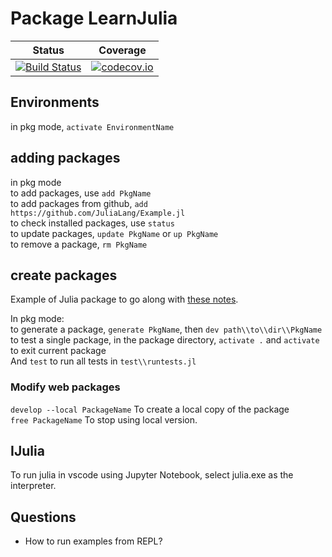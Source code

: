 # Package LearnJulia

| Status | Coverage |
| :----: | :----: |
| [![Build Status](https://travis-ci.org/tlienart/Ex.jl.svg?branch=master)](https://travis-ci.org/tlienart/Ex.jl) | [![codecov.io](http://codecov.io/github/tlienart/Ex.jl/coverage.svg?branch=master)](http://codecov.io/github/tlienart/Ex.jl?branch=master) |

## Environments
in pkg mode, `activate EnvironmentName`
## adding packages
in pkg mode \
to add packages, use `add PkgName`\
to add packages from github, `add https://github.com/JuliaLang/Example.jl`\
to check installed packages, use `status`\
to update packages, `update PkgName` or `up PkgName`\
to remove a package, `rm PkgName`



## create packages
Example of Julia package to go along with [these notes](https://tlienart.github.io/pub/julia/dev-pkg.html).

In pkg mode:\
to generate a package, `generate PkgName`, then `dev path\\to\\dir\\PkgName`\
to test a single package, in the package directory, `activate .`
and `activate` to exit current package\
And `test` to run all tests in `test\\runtests.jl`

### Modify web packages
`develop --local PackageName` To create a local copy of the package\
`free PackageName` To stop using local version.

## IJulia
To run julia in vscode using Jupyter Notebook, select julia.exe as the interpreter.

## Questions
- How to run examples from REPL?
